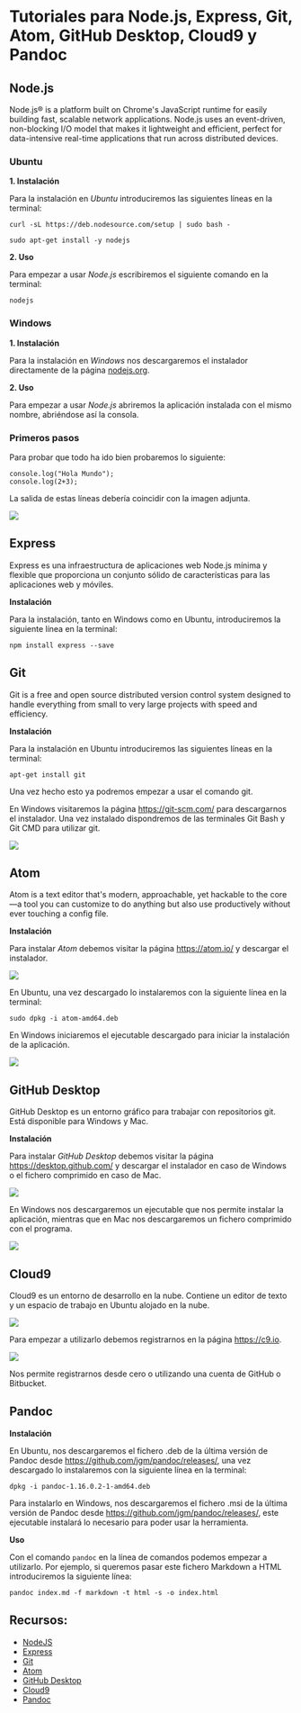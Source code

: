 Tutoriales para Node.js, Express, Git, Atom, GitHub Desktop, Cloud9 y Pandoc
==

## Node.js
Node.js® is a platform built on Chrome's JavaScript runtime for easily building fast, scalable network applications. Node.js uses an event-driven, non-blocking I/O model that makes it lightweight and efficient, perfect for data-intensive real-time applications that run across distributed devices.

### Ubuntu

**1. Instalación**

Para la instalación en *Ubuntu* introduciremos las siguientes líneas en la terminal:

```
curl -sL https://deb.nodesource.com/setup | sudo bash -

sudo apt-get install -y nodejs
```

**2. Uso**

Para empezar a usar *Node.js* escribiremos el siguiente comando en la terminal:

```
nodejs
```

### Windows

**1. Instalación**

Para la instalación en *Windows* nos descargaremos el instalador directamente de la página [nodejs.org](http://nodejs.org).

**2. Uso**

Para empezar a usar *Node.js* abriremos la aplicación instalada con el mismo nombre, abriéndose así la consola.

### Primeros pasos

Para probar que todo ha ido bien probaremos lo siguiente:

```
console.log("Hola Mundo");
console.log(2+3);
```

La salida de estas líneas debería coincidir con la imagen adjunta.

![](./images/node-primerospasos.png)



## Express

Express es una infraestructura de aplicaciones web Node.js mínima y flexible que proporciona un conjunto sólido de características para las aplicaciones web y móviles.

**Instalación**

Para la instalación, tanto en Windows como en Ubuntu, introduciremos la siguiente línea en la terminal:

```
npm install express --save
```

## Git

Git is a free and open source distributed version control system designed to handle everything from small to very large projects with speed and efficiency.

**Instalación**

Para la instalación en Ubuntu introduciremos las siguientes líneas en la terminal:

```
apt-get install git
```

Una vez hecho esto ya podremos empezar a usar el comando git.

En Windows visitaremos la página https://git-scm.com/ para descargarnos el instalador. Una vez instalado dispondremos de las terminales Git Bash y Git CMD para utilizar git.

![](images/git.png)

## Atom

Atom is a text editor that's modern, approachable, yet hackable to the core—a tool you can customize to do anything but also use productively without ever touching a config file.

**Instalación**

Para instalar *Atom* debemos visitar la página https://atom.io/ y descargar el instalador.

![](images/atom.png)

En Ubuntu, una vez descargado lo instalaremos con la siguiente línea en la terminal:
```
sudo dpkg -i atom-amd64.deb
```

En Windows iniciaremos el ejecutable descargado para iniciar la instalación de la aplicación.

![](images/atom-ejemplo.png)

## GitHub Desktop

GitHub Desktop es un entorno gráfico para trabajar con repositorios git. Está disponible para Windows y Mac.

**Instalación**

Para instalar *GitHub Desktop* debemos visitar la página https://desktop.github.com/ y descargar el instalador en caso de Windows o el fichero comprimido en caso de Mac.

![](images/github-desktop.png)

En Windows nos descargaremos un ejecutable que nos permite instalar la aplicación, mientras que en Mac nos descargaremos un fichero comprimido con el programa.

![](images/github-desktop-ejemplo.png)

## Cloud9

Cloud9 es un entorno de desarrollo en la nube. Contiene un editor de texto y un espacio de trabajo en Ubuntu alojado en la nube.

![](images/cloud9.png)

Para empezar a utilizarlo debemos registrarnos en la página https://c9.io.

![](images/cloud9-registro.png)

Nos permite registrarnos desde cero o utilizando una cuenta de GitHub o Bitbucket.

## Pandoc

**Instalación**

En Ubuntu, nos descargaremos el fichero .deb de la última versión de Pandoc desde https://github.com/jgm/pandoc/releases/, una vez descargado lo instalaremos con la siguiente línea en la terminal:

```
dpkg -i pandoc-1.16.0.2-1-amd64.deb
```

Para instalarlo en Windows, nos descargaremos el fichero .msi de la última versión de Pandoc desde https://github.com/jgm/pandoc/releases/, este ejecutable instalará lo necesario para poder usar la herramienta.

**Uso**

Con el comando `pandoc` en la línea de comandos podemos empezar a utilizarlo. Por ejemplo, si queremos pasar este fichero Markdown a HTML introduciremos la siguiente línea:

```
pandoc index.md -f markdown -t html -s -o index.html
```

## Recursos:

- [NodeJS](https://nodejs.org)
- [Express](http://expressjs.com/es/)
- [Git](https://git-scm.com/)
- [Atom](https://atom.io)
- [GitHub Desktop](https://desktop.github.com)
- [Cloud9](https://c9.io)
- [Pandoc](http://pandoc.org/)